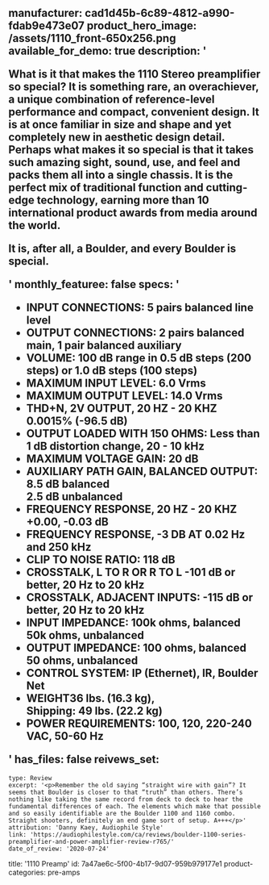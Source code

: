manufacturer: cad1d45b-6c89-4812-a990-fdab9e473e07
product_hero_image: /assets/1110_front-650x256.png
available_for_demo: true
description: '<p>What is it that makes the 1110 Stereo preamplifier so special? It is something rare, an overachiever, a&nbsp;unique combination of reference-level performance and compact, convenient design. It is at once familiar in size and shape and yet completely new in aesthetic design detail. Perhaps what makes it so special is that it takes such amazing sight, sound, use, and feel and packs them all into a single chassis. It is the perfect mix of traditional function and cutting-edge technology, earning more than 10 international product awards from media around the world.</p><p>It is, after all, a Boulder, and every Boulder is special.</p>'
monthly_featuree: false
specs: '<ul><li>INPUT CONNECTIONS: 5 pairs balanced line level</li><li>OUTPUT CONNECTIONS: 2 pairs balanced main, 1 pair balanced auxiliary</li><li>VOLUME: 100 dB range in 0.5 dB steps (200 steps) or 1.0 dB steps (100 steps)</li><li>MAXIMUM INPUT LEVEL: 6.0 Vrms</li><li>MAXIMUM OUTPUT LEVEL: 14.0 Vrms</li><li>THD+N, 2V OUTPUT, 20 HZ - 20 KHZ 0.0015% (-96.5 dB)</li><li>OUTPUT LOADED WITH 150 OHMS: Less than 1 dB distortion change, 20 - 10 kHz</li><li>MAXIMUM VOLTAGE GAIN: 20 dB</li><li>AUXILIARY PATH GAIN, BALANCED OUTPUT: 8.5 dB balanced<br>2.5 dB unbalanced</li><li>FREQUENCY RESPONSE, 20 HZ - 20 KHZ +0.00, -0.03 dB</li><li>FREQUENCY RESPONSE, -3 DB AT 0.02 Hz and 250 kHz</li><li>CLIP TO NOISE RATIO: 118 dB</li><li>CROSSTALK, L TO R OR R TO L -101 dB or better, 20 Hz to 20 kHz</li><li>CROSSTALK, ADJACENT INPUTS: -115 dB or better, 20 Hz to 20 kHz</li><li>INPUT IMPEDANCE: 100k ohms, balanced<br>50k ohms, unbalanced</li><li>OUTPUT IMPEDANCE: 100 ohms, balanced<br>50 ohms, unbalanced</li><li>CONTROL SYSTEM: IP (Ethernet), IR, Boulder Net</li><li>WEIGHT36 lbs. (16.3 kg),<br>Shipping: 49 lbs. (22.2 kg)</li><li>POWER REQUIREMENTS: 100, 120, 220-240 VAC, 50-60 Hz</li></ul>'
has_files: false
reivews_set:
  -
    type: Review
    excerpt: '<p>Remember the old saying “straight wire with gain”? It seems that Boulder is closer to that “truth” than others. There’s nothing like taking the same record from deck to deck to hear the fundamental differences of each. The elements which make that possible and so easily identifiable are the Boulder 1100 and 1160 combo. Straight shooters, definitely an end game sort of setup. A+++</p>'
    attribution: 'Danny Kaey, Audiophile Style'
    link: 'https://audiophilestyle.com/ca/reviews/boulder-1100-series-preamplifier-and-power-amplifier-review-r765/'
    date_of_review: '2020-07-24'
title: '1110 Preamp'
id: 7a47ae6c-5f00-4b17-9d07-959b979177e1
product-categories: pre-amps
